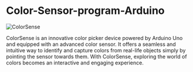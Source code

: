 # Color-Sensor-program-Arduino

![ColorSense](https://github.com/Vishal-jatia/Color-Sensor-program-Arduino/assets/97461410/a8669bb2-d53e-4e2b-aaab-9a47f26edf93)

ColorSense is an innovative color picker device powered by Arduino Uno and equipped with an advanced color sensor. It offers a seamless and intuitive way to identify and capture colors from real-life objects simply by pointing the sensor towards them. With ColorSense, exploring the world of colors becomes an interactive and engaging experience.

